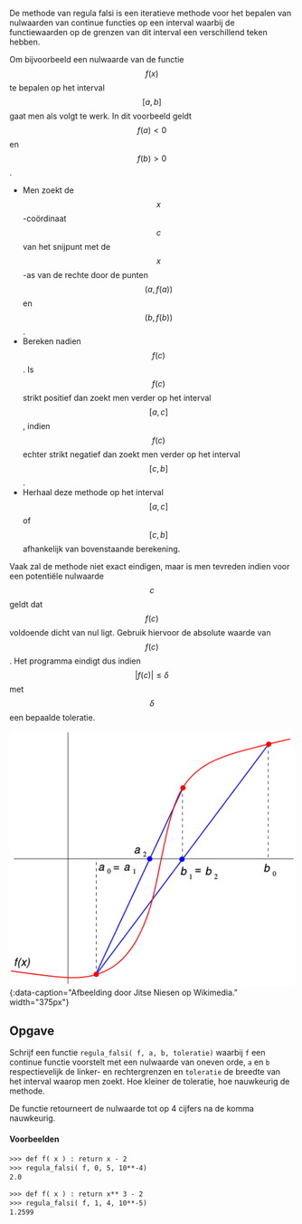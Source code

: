 De methode van regula falsi is een iteratieve methode voor het bepalen van nulwaarden van continue functies op een interval waarbij de functiewaarden op de grenzen van dit interval een verschillend teken hebben.

Om bijvoorbeeld een nulwaarde van de functie $$f(x)$$ te bepalen op het interval $$[a,b]$$ gaat men als volgt te werk. In dit voorbeeld geldt $$f(a) < 0$$ en $$f(b) >0$$.

- Men zoekt de $$x$$-coördinaat $$c$$ van het snijpunt met de $$x$$-as van de rechte door de punten $$(a,f(a) )$$ en $$(b, f(b))$$. 
- Bereken nadien $$f(c)$$. Is $$f(c)$$ strikt positief dan zoekt men verder op het interval $$[a,c]$$, indien $$f(c)$$ echter strikt negatief dan zoekt men verder op het interval $$[c,b]$$.
- Herhaal deze methode op het interval $$[a,c]$$ of $$[c,b]$$ afhankelijk van bovenstaande berekening.

Vaak zal de methode niet exact eindigen, maar is men tevreden indien voor een potentiële nulwaarde $$c$$ geldt dat $$f(c)$$ voldoende dicht van nul ligt. Gebruik hiervoor de absolute waarde van $$f(c)$$. Het programma eindigt dus indien $$\lvert f(c)\rvert \leqslant \delta$$ met $$\delta$$ een bepaalde toleratie.

![De methode van regula falsi](media/Regula_Falsi.png "De methode van regula falsi"){:data-caption="Afbeelding door Jitse Niesen op Wikimedia." width="375px"}

## Opgave

Schrijf een functie `regula_falsi( f, a, b, toleratie)` waarbij `f` een continue functie voorstelt met een nulwaarde van oneven orde, `a` en `b` respectievelijk de linker- en rechtergrenzen en `toleratie` de breedte van het interval waarop men zoekt. Hoe kleiner de toleratie, hoe nauwkeurig de methode.

De functie retourneert de nulwaarde tot op 4 cijfers na de komma nauwkeurig.

#### Voorbeelden
```
>>> def f( x ) : return x - 2
>>> regula_falsi( f, 0, 5, 10**-4)
2.0
```

```
>>> def f( x ) : return x** 3 - 2
>>> regula_falsi( f, 1, 4, 10**-5)
1.2599
```